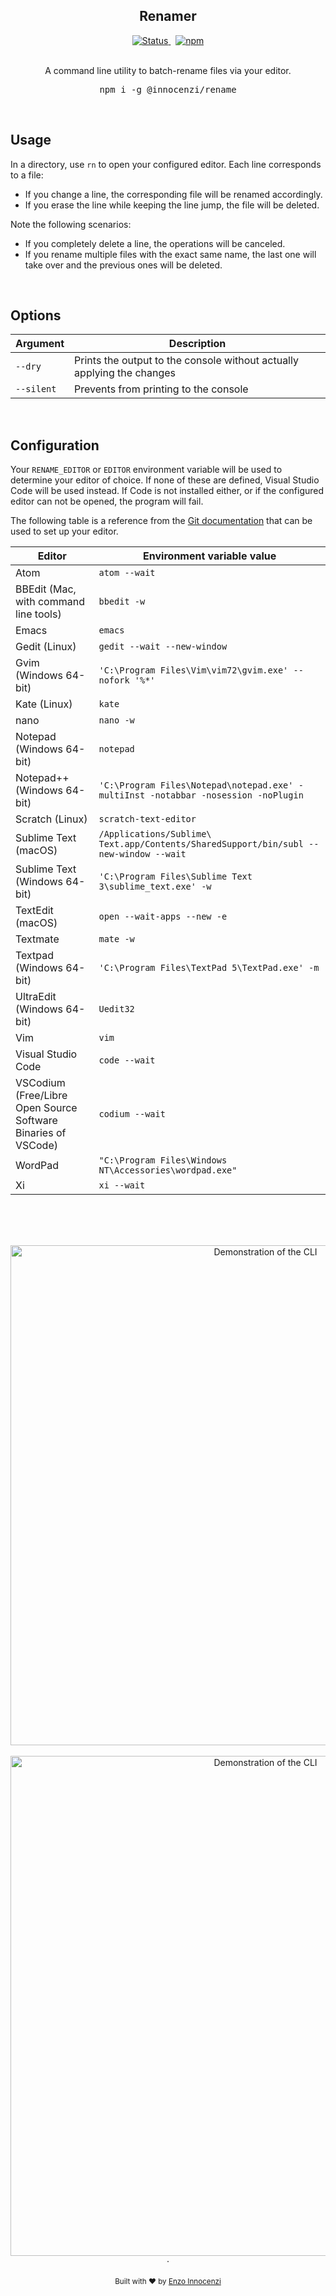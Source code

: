 <h2 align="center">Renamer</h2>

<p align="center">
  <a href="https://github.com/innocenzi/renamer/actions?query=workflow%3Aci">
    <img alt="Status" src="https://github.com/innocenzi/rename/actions/workflows/ci.yml/badge.svg">
  </a>
  <span>&nbsp;</span>
  <a href="https://www.npmjs.com/package/@innocenzi/rename">
    <img alt="npm" src="https://img.shields.io/npm/v/@innocenzi/rename">
  </a>
  <br />
  <br />
  <p align="center">
    A command line utility to batch-rename files via your editor.
  </p>
  <pre><div align="center">npm i -g @innocenzi/rename</div></pre>
</p>

&nbsp;

## Usage

In a directory, use `rn` to open your configured editor. Each line corresponds to a file:

- If you change a line, the corresponding file will be renamed accordingly.
- If you erase the line while keeping the line jump, the file will be deleted.

Note the following scenarios: 

- If you completely delete a line, the operations will be canceled.
- If you rename multiple files with the exact same name, the last one will take over and the previous ones will be deleted.

&nbsp;

## Options

| Argument   | Description                                                            |
| ---------- | ---------------------------------------------------------------------- |
| `--dry`    | Prints the output to the console without actually applying the changes |
| `--silent` | Prevents from printing to the console                                  |

&nbsp;

## Configuration

Your `RENAME_EDITOR` or `EDITOR` environment variable will be used to determine your editor of choice. If none of these are defined, Visual Studio Code will be used instead. If Code is not installed either, or if the configured editor can not be opened, the program will fail.

The following table is a reference from the [Git documentation](https://git-scm.com/book/en/v2/Appendix-C%3A-Git-Commands-Setup-and-Config#ch_core_editor) that can be used to set up your editor.

| Editor                                                        | Environment variable value                                                            |
| ------------------------------------------------------------- | ------------------------------------------------------------------------------------- |
| Atom                                                          | `atom --wait`                                                                         |
| BBEdit (Mac, with command line tools)                         | `bbedit -w`                                                                           |
| Emacs                                                         | `emacs`                                                                               |
| Gedit (Linux)                                                 | `gedit --wait --new-window`                                                           |
| Gvim (Windows 64-bit)                                         | `'C:\Program Files\Vim\vim72\gvim.exe' --nofork '%*'`                                 |
| Kate (Linux)                                                  | `kate`                                                                                |
| nano                                                          | `nano -w`                                                                             |
| Notepad (Windows 64-bit)                                      | `notepad`                                                                             |
| Notepad++ (Windows 64-bit)                                    | `'C:\Program Files\Notepad\notepad.exe' -multiInst -notabbar -nosession -noPlugin`    |
| Scratch (Linux)                                               | `scratch-text-editor`                                                                 |
| Sublime Text (macOS)                                          | `/Applications/Sublime\ Text.app/Contents/SharedSupport/bin/subl --new-window --wait` |
| Sublime Text (Windows 64-bit)                                 | `'C:\Program Files\Sublime Text 3\sublime_text.exe' -w`                               |
| TextEdit (macOS)                                              | `open --wait-apps --new -e`                                                           |
| Textmate                                                      | `mate -w`                                                                             |
| Textpad (Windows 64-bit)                                      | `'C:\Program Files\TextPad 5\TextPad.exe' -m`                                         |
| UltraEdit (Windows 64-bit)                                    | `Uedit32`                                                                             |
| Vim                                                           | `vim`                                                                                 |
| Visual Studio Code                                            | `code --wait`                                                                         |
| VSCodium (Free/Libre Open Source Software Binaries of VSCode) | `codium --wait`                                                                       |
| WordPad                                                       | `"C:\Program Files\Windows NT\Accessories\wordpad.exe"`                               |
| Xi                                                            | `xi --wait`                                                                           |

&nbsp;

<p align="center">
  <br />
  <br />
  <img width="800px" src="https://i.imgur.com/ou5lra2.gif" alt="Demonstration of the CLI" />
  <br />
  <br />
  <img width="800px" src="https://i.imgur.com/SLoR6C1.gif" alt="Demonstration of the CLI" />
  <br />
  ·
  <br />
  <br />
  <sub>Built with ❤︎ by <a href="https://twitter.com/enzoinnocenzi">Enzo Innocenzi</a>
</p>
